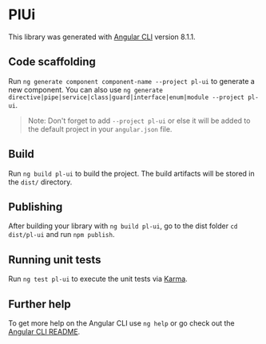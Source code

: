 # PlUi

This library was generated with [Angular CLI](https://github.com/angular/angular-cli) version 8.1.1.

## Code scaffolding

Run `ng generate component component-name --project pl-ui` to generate a new component. You can also use `ng generate directive|pipe|service|class|guard|interface|enum|module --project pl-ui`.
> Note: Don't forget to add `--project pl-ui` or else it will be added to the default project in your `angular.json` file. 

## Build

Run `ng build pl-ui` to build the project. The build artifacts will be stored in the `dist/` directory.

## Publishing

After building your library with `ng build pl-ui`, go to the dist folder `cd dist/pl-ui` and run `npm publish`.

## Running unit tests

Run `ng test pl-ui` to execute the unit tests via [Karma](https://karma-runner.github.io).

## Further help

To get more help on the Angular CLI use `ng help` or go check out the [Angular CLI README](https://github.com/angular/angular-cli/blob/master/README.md).

